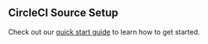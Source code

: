 ## CircleCI Source Setup

Check out our [quick start guide](https://docs.buildable.dev/) to learn how to get started.